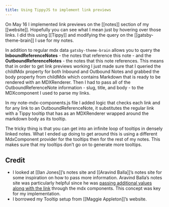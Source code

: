 ```yaml
---
title: Using TippyJS to implement link previews
---
```


On May 16 I implemented link previews on the [[notes]] section of my [[website]]. Hopefully you can see what I mean just by hovering over those links. I did this using [[Tippy]] and modifying the query on the [[gatsby-theme-brain]] I use for my notes.

In addition to regular mdx data `gatsby-theme-brain` allows you to query the **InboundReferenceNotes** - the notes that reference this note - and the **OutboundReferenceNotes** - the notes that this note references. This means that in order to get link previews working I just made sure that I queried the childMdx property for both Inbound and Outbound Notes and grabbed the body property from childMdx which contains Markdown that is ready to be rendered with an MDXRenderer. Then I had to pass all of the OutboundReferenceNote information - slug, title, and body - to the MDXcomponent I used to parse my links.

In my note-mdx-components.js file I added logic that checks each link and for any link to an OutboundReferenceNote, it substitutes the regular link with a Tippy tooltip that has as an MDXRenderer wrapped around the markdown body as its tooltip.

The tricky thing is that you can get into an infinite loop of tooltips in densely linked notes. What I ended up doing to get around this is using a different MdxComponent provider for the tooltips then for the rest of my notes. This makes sure that my tooltips don’t go on to generate more tooltips.

## Credit

- I looked at [[Ian Jones]]’s notes site and [[Aravind Balla]]’s notes site for some inspiration on how to pass more information. Aravind Balla’s notes site was particularly helpful since he was [passing additional values along with the link](https://github.com/dschapman/my-website/blob/bffe1f13295fcd07f9e48b64a082145ecbda80ca/src/%40aengusm/gatsby-theme-brain/components/BrainNote.js#L142) through the mdx components. This concept was key for my implementation.
- I borrowed my Tooltip setup from [[Maggie Appleton]]’s website.
